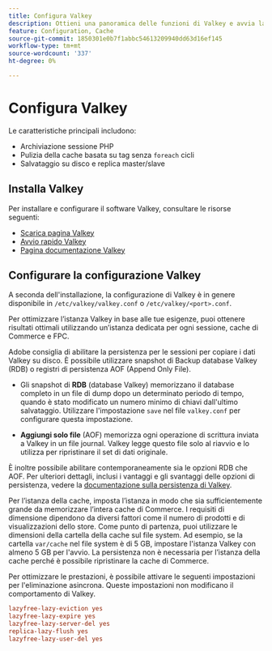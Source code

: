 ```yaml
---
title: Configura Valkey
description: Ottieni una panoramica delle funzioni di Valkey e avvia la configurazione di Valkey.
feature: Configuration, Cache
source-git-commit: 1850301e0b7f1abbc54613209940dd63d16ef145
workflow-type: tm+mt
source-wordcount: '337'
ht-degree: 0%

---
```


# Configura Valkey

Le caratteristiche principali includono:

- Archiviazione sessione PHP
- Pulizia della cache basata su tag senza `foreach` cicli
- Salvataggio su disco e replica master/slave

## Installa Valkey

Per installare e configurare il software Valkey, consultare le risorse seguenti:

- [Scarica pagina Valkey](https://valkey.io/download/)
- [Avvio rapido Valkey](https://valkey.io/topics/quickstart/)
- [Pagina documentazione Valkey](https://valkey.io/docs)

## Configurare la configurazione Valkey

A seconda dell&#39;installazione, la configurazione di Valkey è in genere disponibile in `/etc/valkey/valkey.conf` o `/etc/valkey/<port>.conf`.

Per ottimizzare l’istanza Valkey in base alle tue esigenze, puoi ottenere risultati ottimali utilizzando un’istanza dedicata per ogni sessione, cache di Commerce e FPC.

Adobe consiglia di abilitare la persistenza per le sessioni per copiare i dati Valkey su disco. È possibile utilizzare snapshot di Backup database Valkey (RDB) o registri di persistenza AOF (Append Only File).

- Gli snapshot di **RDB** (database Valkey) memorizzano il database completo in un file di dump dopo un determinato periodo di tempo, quando è stato modificato un numero minimo di chiavi dall&#39;ultimo salvataggio. Utilizzare l&#39;impostazione `save` nel file `valkey.conf` per configurare questa impostazione.

- **Aggiungi solo file** (AOF) memorizza ogni operazione di scrittura inviata a Valkey in un file journal. Valkey legge questo file solo al riavvio e lo utilizza per ripristinare il set di dati originale.

È inoltre possibile abilitare contemporaneamente sia le opzioni RDB che AOF. Per ulteriori dettagli, inclusi i vantaggi e gli svantaggi delle opzioni di persistenza, vedere la [documentazione sulla persistenza di Valkey](https://valkey.io/topics/persistence/).

Per l’istanza della cache, imposta l’istanza in modo che sia sufficientemente grande da memorizzare l’intera cache di Commerce. I requisiti di dimensione dipendono da diversi fattori come il numero di prodotti e di visualizzazioni dello store. Come punto di partenza, puoi utilizzare le dimensioni della cartella della cache sul file system. Ad esempio, se la cartella `var/cache` nel file system è di 5 GB, impostare l&#39;istanza Valkey con almeno 5 GB per l&#39;avvio. La persistenza non è necessaria per l’istanza della cache perché è possibile ripristinare la cache di Commerce.

Per ottimizzare le prestazioni, è possibile attivare le seguenti impostazioni per l&#39;eliminazione asincrona. Queste impostazioni non modificano il comportamento di Valkey.

```ini
lazyfree-lazy-eviction yes
lazyfree-lazy-expire yes
lazyfree-lazy-server-del yes
replica-lazy-flush yes
lazyfree-lazy-user-del yes
```
